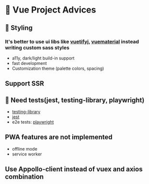 # 👀 Vue Project Advices

## 👻 Styling 
### It's better to use ui libs like [vuetifyj](https://vuetifyjs.com/en/), [vuematerial](https://vuematerial.io/) instead writing custom sass styles 
- a11y, dark/light build-in support 
- fast development
- Customization theme (palette colors, spacing)

## Support SSR
## 🤞 Need tests(jest, testing-library, playwright)
- [testing-library](https://github.com/testing-library/vue-testing-library)
- [jest](https://jestjs.io/)
- e2e tests: [playwright](https://github.com/microsoft/playwright)
## PWA features are not implemented 
- offline mode 
- service worker
## Use Appollo-client instead of vuex and axios combination
